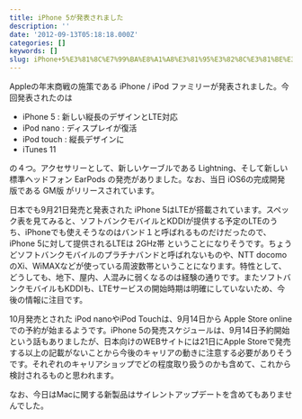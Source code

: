 ```yaml
---
title: iPhone 5が発表されました
description: ''
date: '2012-09-13T05:18:18.000Z'
categories: []
keywords: []
slug: iPhone+5%E3%81%8C%E7%99%BA%E8%A1%A8%E3%81%95%E3%82%8C%E3%81%BE%E3%81%97%E3%81%9F
---
```

Appleの年末商戦の施策である iPhone / iPod ファミリーが発表されました。今回発表されたのは

*   iPhone 5 : 新しい縦長のデザインとLTE対応
*   iPod nano : ディスプレイが復活
*   iPod touch : 縦長デザインに
*   iTunes 11

の４つ。アクセサリーとして、新しいケーブルである Lightning、そして新しい標準ヘッドフォン EarPods の発売がありました。なお、当日 iOS6の完成開発版である GM版 がリリースされています。

日本でも9月21日発売と発表された iPhone 5はLTEが搭載されています。スペック表を見てみると、ソフトバンクモバイルとKDDIが提供する予定のLTEのうち、iPhoneでも使えそうなのはバンド１と呼ばれるものだけだったので、iPhone 5に対して提供されるLTEは 2GHz帯 ということになりそうです。ちょうどソフトバンクモバイルのプラチナバンドと呼ばれないものや、NTT docomoのXi、WiMAXなどが使っている周波数帯ということになります。特性として、どうしても、地下、屋内、人混みに弱くなるのは経験の通りです。またソフトバンクモバイルもKDDIも、LTEサービスの開始時期は明確にしていないため、今後の情報に注目です。

10月発売とされた iPod nanoやiPod Touchは、9月14日から Apple Store online での予約が始まるようです。iPhone 5の発売スケジュールは、9月14日予約開始という話もありましたが、日本向けのWEBサイトには21日にApple Storeで発売する以上の記載がないことから今後のキャリアの動きに注意する必要がありそうです。それぞれのキャリアショップでどの程度取り扱うのかも含めて、これから検討されるものと思われます。

なお、今日はMacに関する新製品はサイレントアップデートを含めてもありませんでした。